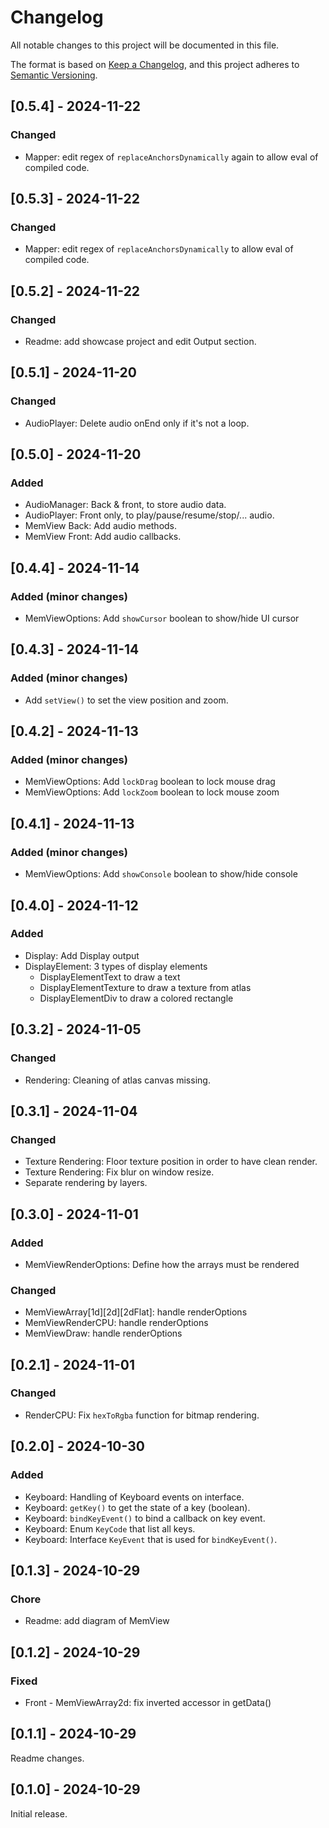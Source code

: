 # Changelog

All notable changes to this project will be documented in this file.

The format is based on [Keep a Changelog](https://keepachangelog.com/en/1.0.0/),
and this project adheres to [Semantic Versioning](https://semver.org/spec/v2.0.0.html).

## [0.5.4] - 2024-11-22

### Changed

- Mapper: edit regex of `replaceAnchorsDynamically` again to allow eval of compiled code.

## [0.5.3] - 2024-11-22

### Changed

- Mapper: edit regex of `replaceAnchorsDynamically` to allow eval of compiled code.

## [0.5.2] - 2024-11-22

### Changed

- Readme: add showcase project and edit Output section.

## [0.5.1] - 2024-11-20

### Changed

- AudioPlayer: Delete audio onEnd only if it's not a loop.

## [0.5.0] - 2024-11-20

### Added

- AudioManager: Back & front, to store audio data.
- AudioPlayer: Front only, to play/pause/resume/stop/... audio.
- MemView Back: Add audio methods.
- MemView Front: Add audio callbacks.

## [0.4.4] - 2024-11-14

### Added (minor changes)

- MemViewOptions: Add `showCursor` boolean to show/hide UI cursor

## [0.4.3] - 2024-11-14

### Added (minor changes)

- Add `setView()` to set the view position and zoom.

## [0.4.2] - 2024-11-13

### Added (minor changes)

- MemViewOptions: Add `lockDrag` boolean to lock mouse drag
- MemViewOptions: Add `lockZoom` boolean to lock mouse zoom

## [0.4.1] - 2024-11-13

### Added (minor changes)

- MemViewOptions: Add `showConsole` boolean to show/hide console

## [0.4.0] - 2024-11-12

### Added

- Display: Add Display output
- DisplayElement: 3 types of display elements
  - DisplayElementText to draw a text
  - DisplayElementTexture to draw a texture from atlas
  - DisplayElementDiv to draw a colored rectangle

## [0.3.2] - 2024-11-05

### Changed

- Rendering: Cleaning of atlas canvas missing.

## [0.3.1] - 2024-11-04

### Changed

- Texture Rendering: Floor texture position in order to have clean render.
- Texture Rendering: Fix blur on window resize.
- Separate rendering by layers.

## [0.3.0] - 2024-11-01

### Added

- MemViewRenderOptions: Define how the arrays must be rendered

### Changed

- MemViewArray[1d][2d][2dFlat]: handle renderOptions
- MemViewRenderCPU: handle renderOptions
- MemViewDraw: handle renderOptions

## [0.2.1] - 2024-11-01

### Changed

- RenderCPU: Fix `hexToRgba` function for bitmap rendering.

## [0.2.0] - 2024-10-30

### Added

- Keyboard: Handling of Keyboard events on interface.
- Keyboard: `getKey()` to get the state of a key (boolean).
- Keyboard: `bindKeyEvent()` to bind a callback on key event.
- Keyboard: Enum `KeyCode` that list all keys.
- Keyboard: Interface `KeyEvent` that is used for `bindKeyEvent()`.

## [0.1.3] - 2024-10-29

### Chore

- Readme: add diagram of MemView

## [0.1.2] - 2024-10-29

### Fixed

- Front - MemViewArray2d: fix inverted accessor in getData()

## [0.1.1] - 2024-10-29

Readme changes.

## [0.1.0] - 2024-10-29

Initial release.

